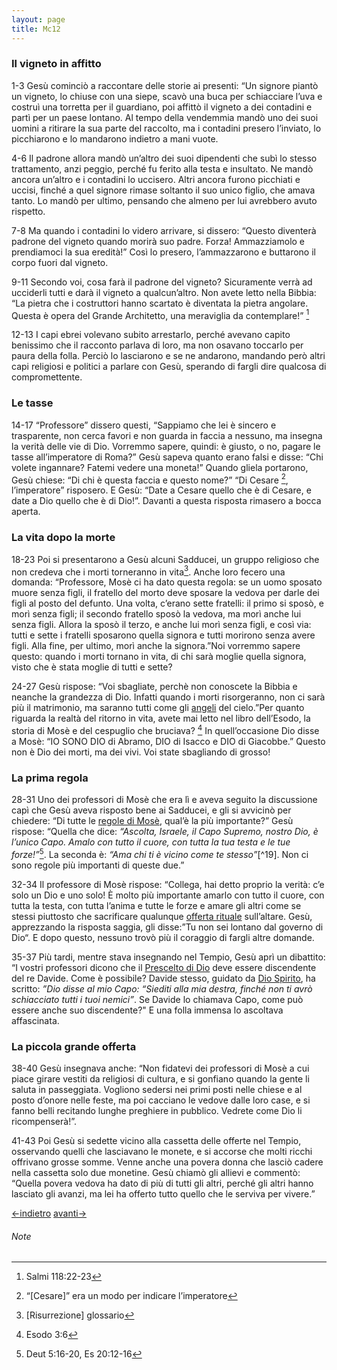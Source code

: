 ```yaml
---
layout: page
title: Mc12
---
```


### Il vigneto in affitto
1-3 Gesù cominciò a raccontare delle storie ai presenti: “Un signore
piantò un vigneto, lo chiuse con una siepe, scavò una buca per
schiacciare l’uva e costruì una torretta per il guardiano, poi affittò
il vigneto a dei contadini e partì per un paese lontano. Al tempo della
vendemmia mandò uno dei suoi uomini a ritirare la sua parte del
raccolto, ma i contadini presero l’inviato, lo picchiarono e lo
mandarono indietro a mani vuote.

4-6 Il padrone allora mandò un’altro dei suoi dipendenti che subì lo
stesso trattamento, anzi peggio, perché fu ferito alla testa e
insultato. Ne mandò ancora un’altro e i contadini lo uccisero. Altri
ancora furono picchiati e uccisi, finché a quel signore rimase soltanto
il suo unico figlio, che amava tanto. Lo mandò per ultimo, pensando che
almeno per lui avrebbero avuto rispetto.

7-8 Ma quando i contadini lo videro arrivare, si dissero: “Questo
diventerà padrone del vigneto quando morirà suo padre. Forza!
Ammazziamolo e prendiamoci la sua eredità!” Così lo presero,
l’ammazzarono e buttarono il corpo fuori dal vigneto.

9-11 Secondo voi, cosa farà il padrone del vigneto? Sicuramente verrà ad
ucciderli tutti e darà il vigneto a qualcun’altro. Non avete letto nella
Bibbia: “La pietra che i costruttori hanno scartato è diventata la
pietra angolare. Questa è opera del Grande Architetto, una meraviglia da
contemplare!” [^14]

12-13 I capi ebrei volevano subito arrestarlo, perché avevano capito
benissimo che il racconto parlava di loro, ma non osavano toccarlo per
paura della folla. Perciò lo lasciarono e se ne andarono, mandando però
altri capi religiosi e politici a parlare con Gesù, sperando di fargli
dire qualcosa di compromettente.

### Le tasse
14-17 “Professore” dissero questi, “Sappiamo che lei è sincero e
trasparente, non cerca favori e non guarda in faccia a nessuno, ma
insegna la verità delle vie di Dio. Vorremmo sapere, quindi: è giusto, o
no, pagare le tasse all’imperatore di Roma?” Gesù sapeva quanto erano
falsi e disse: “Chi volete ingannare? Fatemi vedere una moneta!” Quando
gliela portarono, Gesù chiese: “Di chi è questa faccia e questo nome?”
“Di Cesare [^15], l’imperatore” risposero. E Gesù: “Date a Cesare quello
che è di Cesare, e date a Dio quello che è di Dio!”. Davanti a questa
risposta rimasero a bocca aperta.

### La vita dopo la morte
18-23 Poi si presentarono a Gesù alcuni Sadducei, un gruppo religioso
che non credeva che i morti torneranno in vita[^16]. Anche loro fecero
una domanda: “Professore, Mosè ci ha dato questa regola: se un uomo
sposato muore senza figli, il fratello del morto deve sposare la vedova
per darle dei figli al posto del defunto. Una volta, c’erano sette
fratelli: il primo si sposò, e morì senza figli; il secondo fratello
sposò la vedova, ma morì anche lui senza figli. Allora la sposò il
terzo, e anche lui morì senza figli, e così via: tutti e sette i
fratelli sposarono quella signora e tutti morirono senza avere figli.
Alla fine, per ultimo, morì anche la signora.”Noi vorremmo sapere
questo: quando i morti tornano in vita, di chi sarà moglie quella
signora, visto che è stata moglie di tutti e sette?

24-27 Gesù rispose: “Voi sbagliate, perchè non conoscete la Bibbia e
neanche la grandezza di Dio. Infatti quando i morti risorgeranno, non ci
sarà più il matrimonio, ma saranno tutti come gli
[angeli](../master/glossario.txt "glossario: angelo") del cielo.”Per
quanto riguarda la realtà del ritorno in vita, avete mai letto nel libro
dell’Esodo, la storia di Mosè e del cespuglio che bruciava? [^17] In
quell’occasione Dio disse a Mosè: “IO SONO DIO di Abramo, DIO di Isacco
e DIO di Giacobbe.” Questo non è Dio dei morti, ma dei vivi. Voi state
sbagliando di grosso!

### La prima regola
28-31 Uno dei professori di Mosè che era lì e aveva seguito la
discussione capì che Gesù aveva risposto bene ai Sadducei, e gli si
avvicinò per chiedere: “Di tutte le [regole di Mosè](../master/glossario.txt "glossario: legge di Mosé"), qual’è la più
importante?” Gesù rispose: “Quella che dice: *“Ascolta, Israele, il Capo
Supremo, nostro Dio, è l’unico Capo. Amalo con tutto il cuore, con tutta
la tua testa e le tue forze!”*[^18]. La seconda è: *“Ama chi ti è vicino
come te stesso”*[^19]. Non ci sono regole più importanti di queste due.”

32-34 Il professore di Mosè rispose: “Collega, hai detto proprio la
verità: c’e solo un Dio e uno solo! È molto più importante amarlo con
tutto il cuore, con tutta la testa, con tutta l’anima e tutte le forze e
amare gli altri come se stessi piuttosto che sacrificare qualunque
[offerta rituale](../master/glossario.txt "glossario: sacrificio")
sull’altare. Gesù, apprezzando la risposta saggia, gli disse:”Tu non sei
lontano dal governo di Dio“. E dopo questo, nessuno trovò più il
coraggio di fargli altre domande.

35-37 Più tardi, mentre stava insegnando nel Tempio, Gesù aprì un
dibattito: “I vostri professori dicono che il [Prescelto di
Dio](../master/glossario.txt "glossario: Messia") deve essere
discendente del re Davide. Come è possibile? Davide stesso, guidato da
[Dio Spirito](../master/glossario.txt "glossario: Spirito Santo"), ha
scritto: *”Dio disse al mio Capo: “Siediti alla mia destra, finché non
ti avrò schiacciato tutti i tuoi nemici”*. Se Davide lo chiamava Capo,
come può essere anche suo discendente?" E una folla immensa lo ascoltava
affascinata.

### La piccola grande offerta
38-40 Gesù insegnava anche: “Non fidatevi dei professori di Mosè a cui
piace girare vestiti da religiosi di cultura, e si gonfiano quando la
gente li saluta in passeggiata. Vogliono sedersi nei primi posti nelle
chiese e al posto d’onore nelle feste, ma poi cacciano le vedove dalle
loro case, e si fanno belli recitando lunghe preghiere in pubblico.
Vedrete come Dio li ricompenserà!”.

41-43 Poi Gesù si sedette vicino alla cassetta delle offerte nel Tempio,
osservando quelli che lasciavano le monete, e si accorse che molti
ricchi offrivano grosse somme. Venne anche una povera donna che lasciò
cadere nella cassetta solo due monetine. Gesù chiamò gli allievi e
commentò: “Quella povera vedova ha dato di più di tutti gli altri,
perché gli altri hanno lasciato gli avanzi, ma lei ha offerto tutto
quello che le serviva per vivere.”

[<-indietro](Mc11.html) [avanti->](Mc13.html)

###### Note
[^14]: Salmi 118:22-23
[^15]: “[Cesare]” era un modo per indicare l’imperatore
[^16]: [Risurrezione] glossario
[^17]: Esodo 3:6
[^18]: Deut 5:16-20, Es 20:12-16

